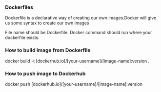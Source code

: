 ### Dockerfiles

Dockerfile is a declarative  way of creating our own images.Docker will give us some syntax to create our own images

File name should be Dockerfile. Docker command should run where your dockerfile exists.

### How to build image from Dockerfile

docker build -t [dockerhub.io]/[your-username]/[image-name]:version .

### How to push image to Dockerhub

docker push [dockerhub.io]/[your-username]/[image-name]:version

